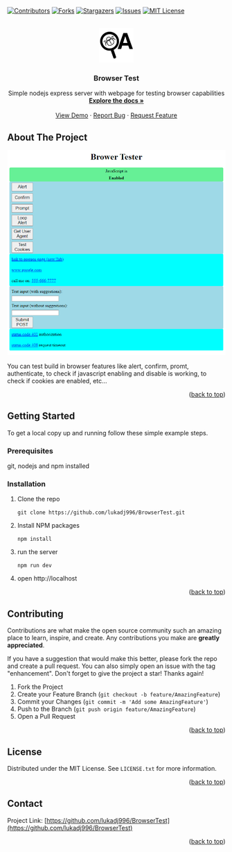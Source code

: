 <div id="top"></div>
<!--
*** Thanks for checking out the Best-README-Template. If you have a suggestion
*** that would make this better, please fork the repo and create a pull request
*** or simply open an issue with the tag "enhancement".
*** Don't forget to give the project a star!
*** Thanks again! Now go create something AMAZING! :D
-->



<!-- PROJECT SHIELDS -->
<!--
*** I'm using markdown "reference style" links for readability.
*** Reference links are enclosed in brackets [ ] instead of parentheses ( ).
*** See the bottom of this document for the declaration of the reference variables
*** for contributors-url, forks-url, etc. This is an optional, concise syntax you may use.
*** https://www.markdownguide.org/basic-syntax/#reference-style-links
-->
[![Contributors][contributors-shield]][contributors-url]
[![Forks][forks-shield]][forks-url]
[![Stargazers][stars-shield]][stars-url]
[![Issues][issues-shield]][issues-url]
[![MIT License][license-shield]][license-url]
<!-- [![LinkedIn][linkedin-shield]][linkedin-url] -->



<!-- PROJECT LOGO -->
<br />
<div align="center">
  <a href="https://github.com/lukadj996/BrowserTest">
    <img src="static/Icon/android-chrome-512x512.png" alt="Logo" width="80" height="80">
  </a>

<h3 align="center">Browser Test</h3>

  <p align="center">
    Simple nodejs express server with webpage for testing browser capabilities
    <br />
    <a href="https://github.com/lukadj996/BrowserTest"><strong>Explore the docs »</strong></a>
    <br />
    <br />
    <a href="https://github.com/lukadj996/BrowserTest">View Demo</a>
    ·
    <a href="https://github.com/lukadj996/BrowserTest/issues">Report Bug</a>
    ·
    <a href="https://github.com/lukadj996/BrowserTest/issues">Request Feature</a>
  </p>
</div>


<!-- ABOUT THE PROJECT -->
## About The Project

[![Product Name Screen Shot][product-screenshot]](https://example.com)

You can test build in browser features like alert, confirm, promt, authenticate, to check if javascript enabling and disable is working, to check if cookies are enabled, etc...

<p align="right">(<a href="#top">back to top</a>)</p>


<!-- GETTING STARTED -->
## Getting Started

To get a local copy up and running follow these simple example steps.

### Prerequisites

git, nodejs and npm installed

### Installation

1. Clone the repo
   ```
   git clone https://github.com/lukadj996/BrowserTest.git
   ```
3. Install NPM packages
   ```
   npm install
   ```
4. run the server
   ```
   npm run dev
   ```
5. open http://localhost

<p align="right">(<a href="#top">back to top</a>)</p>


<!-- CONTRIBUTING -->
## Contributing

Contributions are what make the open source community such an amazing place to learn, inspire, and create. Any contributions you make are **greatly appreciated**.

If you have a suggestion that would make this better, please fork the repo and create a pull request. You can also simply open an issue with the tag "enhancement".
Don't forget to give the project a star! Thanks again!

1. Fork the Project
2. Create your Feature Branch (`git checkout -b feature/AmazingFeature`)
3. Commit your Changes (`git commit -m 'Add some AmazingFeature'`)
4. Push to the Branch (`git push origin feature/AmazingFeature`)
5. Open a Pull Request

<p align="right">(<a href="#top">back to top</a>)</p>


<!-- LICENSE -->
## License

Distributed under the MIT License. See `LICENSE.txt` for more information.

<p align="right">(<a href="#top">back to top</a>)</p>


<!-- CONTACT -->
## Contact

Project Link: [https://github.com/lukadj996/BrowserTest](https://github.com/lukadj996/BrowserTest)

<p align="right">(<a href="#top">back to top</a>)</p>

<!-- MARKDOWN LINKS & IMAGES -->
<!-- https://www.markdownguide.org/basic-syntax/#reference-style-links -->
[contributors-shield]: https://img.shields.io/github/contributors/lukadj996/BrowserTest.svg?style=for-the-badge
[contributors-url]: https://github.com/lukadj996/BrowserTest/graphs/contributors
[forks-shield]: https://img.shields.io/github/forks/lukadj996/BrowserTest.svg?style=for-the-badge
[forks-url]: https://github.com/lukadj996/BrowserTest/network/members
[stars-shield]: https://img.shields.io/github/stars/lukadj996/BrowserTest.svg?style=for-the-badge
[stars-url]: https://github.com/lukadj996/BrowserTest/stargazers
[issues-shield]: https://img.shields.io/github/issues/lukadj996/BrowserTest.svg?style=for-the-badge
[issues-url]: https://github.com/lukadj996/BrowserTest/issues
[license-shield]: https://img.shields.io/github/license/lukadj996/BrowserTest.svg?style=for-the-badge
[license-url]: https://github.com/lukadj996/BrowserTest/blob/master/LICENSE.txt
[linkedin-shield]: https://img.shields.io/badge/-LinkedIn-black.svg?style=for-the-badge&logo=linkedin&colorB=555
[linkedin-url]: https://linkedin.com/in/linkedin_username
[product-screenshot]: images/screenshot.png
